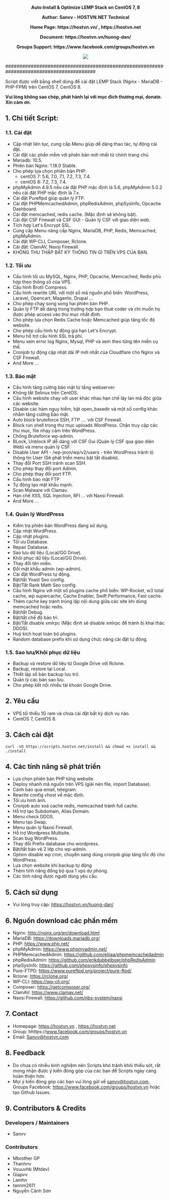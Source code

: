 <p align="center"><strong>Auto Install & Optimize LEMP Stack on CentOS 7, 8</strong></p>
<p align="center"><strong>Author: Sanvv - HOSTVN.NET Technical</strong></p>
<p align="center"><strong>Home Page: https://hostvn.vn/ , https://hostvn.net</strong></p>
<p align="center"><strong>Document: https://hostvn.vn/huong-dan/</strong></p>
<p align="center"><strong>Groups Support: https://www.facebook.com/groups/hostvn.vn</strong></p>

<p align="center"> <img src="https://blog.hostvn.net/wp-content/uploads/2020/07/logo-big-2.png" /> </p>

########################################################################################

Script được viết bằng shell dùng để cài đặt LEMP Stack (Nginx - MariaDB - PHP-FPM) trên CentOS 7, CentOS 8.

<b>Vui lòng không sao chép, phát hành lại với mục đích thương mại, donate. Xin cảm ơn.</b>

## 1. Chi tiết Script:

### 1.1. Cài đặt

- Cập nhật liên tục, cung cấp Menu giúp dễ dàng thao tác, tự động cài đặt.
- Cài đặt các phần mềm với phiên bản mới nhất từ chính trang chủ.
- Mariadb: 10.5.
- Phiên bản Nginx: 1.18.0 Stable.
- Cho phép lựa chọn phiên bản PHP:
    + centOS 7: 5.6, 7.0, 7.1, 7.2, 7.3, 7.4.
    + centOS 8: 7.2, 7.3, 7.4.
- phpMyAdmin 4.9.5 nếu cài đặt PHP mặc định là 5.6, phpMyAdmin 5.0.2 nếu cài đặt PHP mặc định là 7.x.
- Cài đặt Pureftpd giúp quản lý FTP.
- Cài đặt PHPMemcachedAdmin, phpRedisAdmin, phpSysInfo, Opcache Dashboard.
- Cài đặt memcached, redis cache. (Mặc định sẽ không bật).
- Cài đặt CSF Firewall và CSF GUI - Quản lý CSF với giao diện web.
- Tích hợp Let's Encrypt SSL.
- Cung cấp Menu nâng cấp Nginx, MariaDB, PHP, Redis, Memcached, phpMyAdmin.
- Cài đặt WP-CLI, Composer, Rclone.
- Cài đặt: ClamAV, Naxsi Firewall.
- KHÔNG THU THẬP BẤT KỲ THÔNG TIN GÌ TRÊN VPS CỦA BẠN.

### 1.2. Tối ưu

- Cấu hình tối ưu MySQL, Nginx, PHP, Opcache, Memcached, Redis phù hợp theo thông số của VPS.
- Cấu hình Brotli Compress.
- Cấu hình rewrite URL với một số mã nguồn phổ biến: WordPress, Laravel, Opencart, Magento, Drupal ...
- Cho phép chạy song song hai phiên bản PHP.
- Quản lý FTP dễ dàng trong trường hợp bạn thuê coder và chỉ muốn họ được phép access vào thư mục nhất định.
- Cho phép lựa chọn Redis Cache hoặc Memcached giúp tăng tốc độ website.
- Cho phép cấu hình tự động gia hạn Let's Encrypt.
- Menu hỗ trợ cấu hình SSL trả phí.
- Menu xem error log Nginx, Mysql, PHP và xem theo từng tên miền cụ thể.
- Cronjob tự động cập nhật dải IP mới nhất của Cloudflare cho Nginx và CSF Firewall.
- And More ...

### 1.3. Bảo mật

- Cấu hình tăng cường bảo mật từ tầng webserver.
- Không tắt Selinux trên CentOS.
- Cấu hình website chạy với user khác nhau hạn chế lây lan mã độc giữa các website.
- Disable các hàm nguy hiểm, bật open_basedir và một số config khác nhằm tăng cường bảo mật.
- Auto block bruteforce SSH, FTP .... với CSF Firewall.
- Block run shell trong thư mục uploads WordPress. Chặn truy cập các thư mục, file nhạy cảm trên WordPress.
- Chống Bruteforce wp-admin.
- BLock, Unblock IP dễ dàng với CSF Gui (Quản lý CSF qua giao diện Web) và menu quản lý CSF.
- Disable User API - /wp-json/wp/v2/users - trên WordPress tránh lộ thông tin User (Sẽ phát triển menu bật tắt disable).
- Thay đổi Port SSH tránh scan SSH.
- Cho phép thay đổi port Admin.
- Cho phép thay đổi port FTP.
- Cấu hình bảo mật FTP
- Tự động tạo mật khẩu mạnh.
- Scan Malware với Clamav.
- Hạn chế XSS, SQL Injection, RFI ... với Naxsi Firewall.
- And More ...

### 1.4. Quản lý WordPress

- Kiểm tra phiên bản WordPress đang sử dụng.
- Cập nhật WordPress.
- Cập nhật plugins.
- Tối ưu Database.
- Repair Database.
- Sao lưu dữ liệu (Local/GG Drive).
- Khôi phục dữ liệu (Local/GG Drive).
- Thay đổi tên miền.
- Đổi mật khẩu admin (wp-admin).
- Cài đặt WordPress tự động.
- Bật/tắt Yoast Seo config.
- Bật/Tắt Rank Math Seo config.
- Cấu hình Nginx với một số plugins cache phổ biến: WP-Rocket, w3 total cache, wp supercache, Cache Enabler, Swift Performance, Fast cache.
- Thêm cache key tránh trùng lặp nội dung giữa các site khi dùng memcached hoặc redis.
- Bật/tắt Debug.
- Bật/tắt chế độ bảo trì.
- Bật/Tắt disable xmlrpc (Mặc định sẽ disable xmlrpc để tránh bị khai thác DDOS).
- Huỷ kích hoạt toàn bộ plugins.
- Random database prefix khi sử dụng chức năng cài đặt tự động.

### 1.5. Sao lưu/Khôi phục dữ liệu
- Backup và restore dữ liệu từ Google Drive với Rclone.
- Backup, restore tại Local.
- Thiết lập số bản backup lưu trữ.
- Quản lý các bản sao lưu.
- Cho phép kết nối nhiều tài khoản Google Drive.

## 2. Yêu cầu

- VPS tối thiểu 1G ram và chưa cài đặt bất kỳ dịch vụ nào.
- CentOS 7, CentOS 8.

## 3. Cách cài đặt

`curl -sO https://scripts.hostvn.net/install && chmod +x install && ./install`

## 4. Các tính năng sẽ phát triển

- Lựa chọn phiên bản PHP từng website.
- Deploy nhanh mã nguồn trên VPS (giải nén file, import Database).
- Cảnh báo qua email, telegram.
- Rewrite config vhost về mặc định.
- Tối ưu hình ảnh.
- Cronjob auto xoá cache redis, memcached tránh full cache.
- Hỗ trợ tạo Subdomain, Alias Domain.
- Menu check DDOS.
- Menu tạo Swap.
- Menu quản lý Naxsi Firewall.
- Hỗ trợ Wordpress Multisite.
- Scan bug WordPress.
- Thay đổi Prefix database cho wordpress.
- Bật/tắt bảo vệ 2 lớp cho wp-admin.
- Option disable wp cron, chuyển sang dùng cronjob giúp tăng tốc độ cho WordPress.
- Lựa chọn website khi backup tự động
- Thêm tính năng đồng bộ qua 1 vps dự phòng.
- Các tính năng được người dùng yêu cầu.

## 5. Cách sử dụng

- Vui lòng truy cập: https://hostvn.vn/huong-dan/

## 6. Nguồn download các phần mềm

- Nginx: http://nginx.org/en/download.html
- MariaDB: https://downloads.mariadb.org/
- PHP: https://www.php.net/
- phpMyAdmin: https://www.phpmyadmin.net/
- PHPMemcachedAdmin: https://github.com/elijaa/phpmemcachedadmin
- phpRedisAdmin: https://github.com/erikdubbelboer/phpRedisAdmin
- phpSysInfo: https://github.com/phpsysinfo/phpsysinfo
- Pure-FTPD: https://www.pureftpd.org/project/pure-ftpd/
- Rclone: https://rclone.org/
- WP-CLI: https://wp-cli.org/
- Composer: https://getcomposer.org/
- ClamAV: https://www.clamav.net/
- Naxsi Firewall: https://github.com/nbs-system/naxsi

## 7. Contact

- Homepage: https://hostvn.vn , https://hostvn.net
- Group: hhttps://www.facebook.com/groups/hostvn.vn
- Email: Sanvv@hostvn.com

## 8. Feedback

- Do chưa có nhiều kinh nghiệm nên Scripts khó tránh khỏi thiếu sót, rất mong nhận được ý kiến đóng góp của các bạn để Scripts ngày càng hoàn thiện hơn.
- Mọi ý kiến đóng góp các bạn vui lòng gửi về sanvv@hostvn.com, Groups Facebook: https://www.facebook.com/groups/hostvn.vn hoặc tạo Github Issues.

## 9. Contributors & Credits
### Developers / Maintainers
- Sanvv

### Contributors
- Mbrother GP
- Thanhnv
- Vouuvhb (Mtdev)
- Giapvv
- Lamhn
- tannm2611
- Nguyễn Cảnh Sơn
